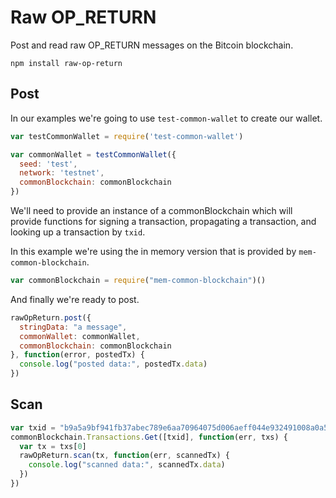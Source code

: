 Raw OP_RETURN
===

Post and read raw OP_RETURN messages on the Bitcoin blockchain.

```
npm install raw-op-return
```

Post
---

In our examples we're going to use ```test-common-wallet``` to create our wallet.

```javascript
var testCommonWallet = require('test-common-wallet')

var commonWallet = testCommonWallet({
  seed: 'test',
  network: 'testnet',
  commonBlockchain: commonBlockchain
})
```

We'll need to provide an instance of a commonBlockchain which will provide functions for signing a transaction, propagating a transaction, and looking up a transaction by ```txid```.

In this example we're using the in memory version that is provided by ```mem-common-blockchain```.


```javascript
var commonBlockchain = require("mem-common-blockchain")()
```

And finally we're ready to post.

```javascript
rawOpReturn.post({
  stringData: "a message",
  commonWallet: commonWallet,
  commonBlockchain: commonBlockchain
}, function(error, postedTx) {
  console.log("posted data:", postedTx.data)
})
```

Scan
---

```javascript
var txid = "b9a5a9bf941fb37abec789e6aa70964075d006aeff044e932491008a0a51577d"
commonBlockchain.Transactions.Get([txid], function(err, txs) {
  var tx = txs[0]
  rawOpReturn.scan(tx, function(err, scannedTx) {
    console.log("scanned data:", scannedTx.data)
  })
})
```